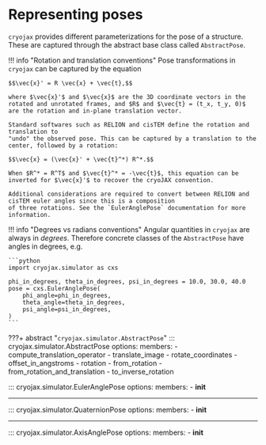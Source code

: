 # Representing poses

`cryojax` provides different parameterizations for the pose of a structure. These are captured through the abstract base class called `AbstractPose`.

!!! info "Rotation and translation conventions"
    Pose transformations in `cryojax` can be captured by the equation

    $$\vec{x}' = R \vec{x} + \vec{t},$$

    where $\vec{x}'$ and $\vec{x}$ are the 3D coordinate vectors in the rotated and unrotated frames, and $R$ and $\vec{t} = (t_x, t_y, 0)$ are the rotation and in-plane translation vector.

    Standard softwares such as RELION and cisTEM define the rotation and translation to
    "undo" the observed pose. This can be captured by a translation to the center, followed by a rotation:

    $$\vec{x} = (\vec{x}' + \vec{t}^*) R^*.$$

    When $R^* = R^T$ and $\vec{t}^* = -\vec{t}$, this equation can be inverted for $\vec{x}'$ to recover the cryoJAX convention.

    Additional considerations are required to convert between RELION and cisTEM euler angles since this is a composition
    of three rotations. See the `EulerAnglePose` documentation for more information.

!!! info "Degrees vs radians conventions"
    Angular quantities in `cryojax` are always in *degrees*.
    Therefore concrete classes of the `AbstractPose` have
    angles in degrees, e.g.

    ```python
    import cryojax.simulator as cxs

    phi_in_degrees, theta_in_degrees, psi_in_degrees = 10.0, 30.0, 40.0
    pose = cxs.EulerAnglePose(
        phi_angle=phi_in_degrees,
        theta_angle=theta_in_degrees,
        psi_angle=psi_in_degrees,
    )
    ```

???+ abstract "`cryojax.simulator.AbstractPose`"
    ::: cryojax.simulator.AbstractPose
        options:
            members:
                - compute_translation_operator
                - translate_image
                - rotate_coordinates
                - offset_in_angstroms
                - rotation
                - from_rotation
                - from_rotation_and_translation
                - to_inverse_rotation

::: cryojax.simulator.EulerAnglePose
        options:
            members:
                - __init__

---

::: cryojax.simulator.QuaternionPose
        options:
            members:
                - __init__

---

::: cryojax.simulator.AxisAnglePose
        options:
            members:
                - __init__
